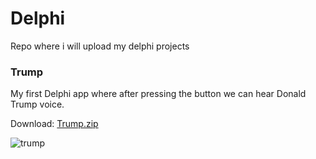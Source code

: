 # Delphi
Repo where i will upload my delphi projects

### Trump

My first Delphi app where after pressing the button we can hear Donald Trump voice. 

Download: [Trump.zip](https://github.com/maciekzdaleka/Delphi/files/1852856/Trump.zip)

![trump](https://user-images.githubusercontent.com/8878914/37980338-c9818496-31e2-11e8-976c-fa0b4c75df77.JPG)


